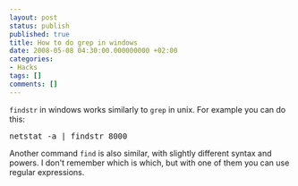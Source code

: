```yaml
---
layout: post
status: publish
published: true
title: How to do grep in windows
date: 2008-05-08 04:30:00.000000000 +02:00
categories:
- Hacks
tags: []
comments: []
---
```

`findstr` in windows works similarly to `grep` in unix. For example you can do this:
<pre>netstat -a | findstr 8000
</pre>
Another command `find` is also similar, with slightly different syntax and powers. I don't remember which is which, but with one of them you can use regular expressions.

